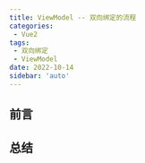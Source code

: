 ```yaml
---
title: ViewModel -- 双向绑定的流程
categories:
 - Vue2
tags:
 - 双向绑定
 - ViewModel
date: 2022-10-14
sidebar: 'auto'
---
```


## 前言

## 总结